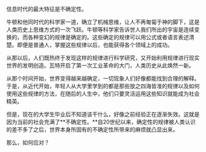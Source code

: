 信息时代的最大特征是不确定性。

牛顿和他同时代的科学家一道，确立了机械思维，让人不再匍匐于神的脚下，这是人类历史上思维方式的一次飞跃。牛顿等科学家告诉世人我们所出的宇宙是连续变换的，而各种变幻的规律是确定的。这些确定的规律可以用公式或者语言表述清楚。即便是普通人，掌握这些规律以后，也能获得各个领域上的成功。

从那以后，人们既热终于发现这样的规律进行科学研究，又开始利用规律进行现实世界的发明创造。瓦特开启了第一次工业革命的大门，人类历史从此焕然一新。

从那个时间开始，世界变得越来越确定，一切现象人们好像都能找到合理的解释。于是，从近代开始，年轻人从大学里学到的都是那些放之四海皆准的规律以及如何使用这些规律的方法，在随后的人生中，他们只要灵活运用这些知识就能成为社会精英。

但是，现在的大学生毕业后不知道该干什么，好像之前经验正在逐渐失效。这就是因为当前的社会充满了**不确定性。**自20世纪以来，确定性的规律被人类认识的差不多了之后，世界本身所固有的不确定性所带来的麻烦就凸显出来。

那么，如何应对？




